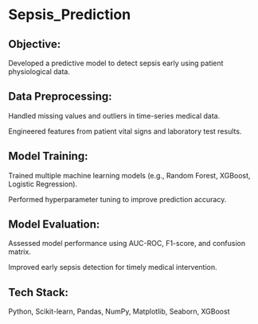 # Sepsis_Prediction

## **Objective:** 

Developed a predictive model to detect sepsis early using patient physiological data.

## **Data Preprocessing:**

Handled missing values and outliers in time-series medical data.

Engineered features from patient vital signs and laboratory test results.

## **Model Training:**

Trained multiple machine learning models (e.g., Random Forest, XGBoost, Logistic Regression).

Performed hyperparameter tuning to improve prediction accuracy.

## **Model Evaluation:**

Assessed model performance using AUC-ROC, F1-score, and confusion matrix.

Improved early sepsis detection for timely medical intervention.

## **Tech Stack:** 

Python, Scikit-learn, Pandas, NumPy, Matplotlib, Seaborn, XGBoost
